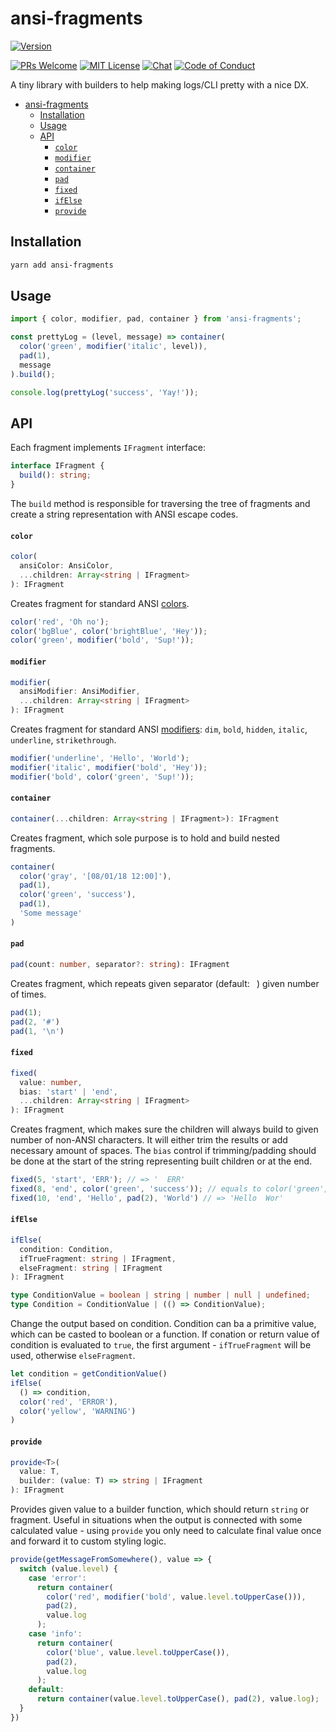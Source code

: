 # ansi-fragments

[![Version][version]][package]   

[![PRs Welcome][prs-welcome-badge]][prs-welcome]
[![MIT License][license-badge]][license]
[![Chat][chat-badge]][chat]
[![Code of Conduct][coc-badge]][coc]

A tiny library with builders to help making logs/CLI pretty with a nice DX.

- [ansi-fragments](#ansi-fragments)
  - [Installation](#installation)
  - [Usage](#usage)
  - [API](#api)
      - [`color`](#color)
      - [`modifier`](#modifier)
      - [`container`](#container)
      - [`pad`](#pad)
      - [`fixed`](#fixed)
      - [`ifElse`](#ifelse)
      - [`provide`](#provide)

## Installation

```bash
yarn add ansi-fragments
```

## Usage

```js
import { color, modifier, pad, container } from 'ansi-fragments';

const prettyLog = (level, message) => container(
  color('green', modifier('italic', level)),
  pad(1),
  message
).build();

console.log(prettyLog('success', 'Yay!'));
```

## API

Each fragment implements `IFragment` interface:

```ts
interface IFragment {
  build(): string;
}
```

The `build` method is responsible for traversing the tree of fragments and create a string representation with ANSI escape codes.


#### `color`

```ts
color(
  ansiColor: AnsiColor,
  ...children: Array<string | IFragment>
): IFragment
```

Creates fragment for standard ANSI [colors](./src/fragments/Color.ts).

```js
color('red', 'Oh no');
color('bgBlue', color('brightBlue', 'Hey'));
color('green', modifier('bold', 'Sup!'));
```

#### `modifier`

```ts
modifier(
  ansiModifier: AnsiModifier,
  ...children: Array<string | IFragment>
): IFragment
```

Creates fragment for standard ANSI [modifiers](./src/fragments/Modifier.ts): `dim`, `bold`, `hidden`, `italic`, `underline`, `strikethrough`.

```js
modifier('underline', 'Hello', 'World');
modifier('italic', modifier('bold', 'Hey'));
modifier('bold', color('green', 'Sup!'));
```

#### `container`

```ts
container(...children: Array<string | IFragment>): IFragment
```

Creates fragment, which sole purpose is to hold and build nested fragments.

```js
container(
  color('gray', '[08/01/18 12:00]'),
  pad(1),
  color('green', 'success'),
  pad(1),
  'Some message'
)
```

#### `pad`

```ts
pad(count: number, separator?: string): IFragment
```

Creates fragment, which repeats given separator (default: ` `) given number of times.

```js
pad(1);
pad(2, '#')
pad(1, '\n')
```

#### `fixed`

```ts
fixed(
  value: number,
  bias: 'start' | 'end',
  ...children: Array<string | IFragment>
): IFragment
```

Creates fragment, which makes sure the children will always build to given number of non-ANSI characters. It will either trim the results or add necessary amount of spaces. The `bias` control if trimming/padding should be done at the start of the string representing built children or at the end.

```js
fixed(5, 'start', 'ERR'); // => '  ERR'
fixed(8, 'end', color('green', 'success')); // equals to color('green', 'success') + ' '
fixed(10, 'end', 'Hello', pad(2), 'World') // => 'Hello  Wor'
```

#### `ifElse`

```ts
ifElse(
  condition: Condition,
  ifTrueFragment: string | IFragment,
  elseFragment: string | IFragment
): IFragment

type ConditionValue = boolean | string | number | null | undefined;
type Condition = ConditionValue | (() => ConditionValue);
```

Change the output based on condition. Condition can ba a primitive value, which can be casted to boolean or a function. If conation or return value of condition is evaluated to `true`, the first argument - `ifTrueFragment` will be used, otherwise `elseFragment`.

```js
let condition = getConditionValue()
ifElse(
  () => condition,
  color('red', 'ERROR'),
  color('yellow', 'WARNING')
)
```


#### `provide`

```ts
provide<T>(
  value: T,
  builder: (value: T) => string | IFragment
): IFragment
```

Provides given value to a builder function, which should return `string` or fragment. Useful in situations when the output is connected with some calculated value - using `provide` you only need to calculate final value once and forward it to custom styling logic.

```js
provide(getMessageFromSomewhere(), value => {
  switch (value.level) {
    case 'error':
      return container(
        color('red', modifier('bold', value.level.toUpperCase())),
        pad(2),
        value.log
      );
    case 'info':
      return container(
        color('blue', value.level.toUpperCase()),
        pad(2),
        value.log
      );
    default:
      return container(value.level.toUpperCase(), pad(2), value.log);
  }
})
```


<!-- badges (common) -->

[license-badge]: https://img.shields.io/npm/l/ansi-fragments.svg?style=flat-square
[license]: https://opensource.org/licenses/MIT
[prs-welcome-badge]: https://img.shields.io/badge/PRs-welcome-brightgreen.svg?style=flat-square
[prs-welcome]: http://makeapullrequest.com
[coc-badge]: https://img.shields.io/badge/code%20of-conduct-ff69b4.svg?style=flat-square
[coc]: https://github.com/zamotany/ansi-fragments/blob/master/CODE_OF_CONDUCT.md
[chat-badge]: https://img.shields.io/badge/chat-discord-brightgreen.svg?style=flat-square&colorB=7289DA&logo=discord
[chat]: https://discord.gg/zwR2Cdh

[version]: https://img.shields.io/npm/v/ansi-fragments.svg?style=flat-square
[package]: https://www.npmjs.com/package/ansi-fragments
